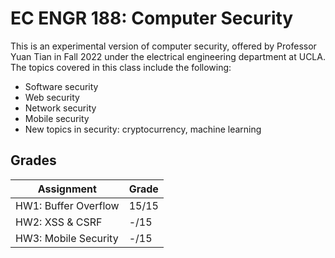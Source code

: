 # EC ENGR 188: Computer Security

This is an experimental version of computer security, offered by Professor Yuan Tian in Fall 2022
under the electrical engineering department at UCLA. The topics covered in this class include
the following:
* Software security
* Web security
* Network security
* Mobile security
* New topics in security: cryptocurrency, machine learning

## Grades

| Assignment           | Grade |
|----------------------|-------|
| HW1: Buffer Overflow | 15/15 |
| HW2: XSS & CSRF      | -/15  |
| HW3: Mobile Security | -/15  |
